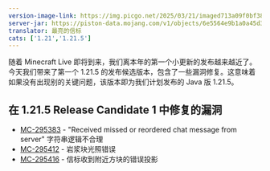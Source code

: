 ```yaml
---
version-image-link: https://img.picgo.net/2025/03/21/imaged713a09f0bf3887e.png
server-jar: https://piston-data.mojang.com/v1/objects/6e5564e9b1a0a45d3cb028d5af591cd30e53b404/server.jar
translator: 最亮的信标
cats: ['1.21','1.21.5']
---
```

随着 Minecraft Live 即将到来，我们离本年的第一个小更新的发布越来越近了。今天我们带来了第一个 1.21.5 的发布候选版本，包含了一些漏洞修复。这意味着如果没有出现别的关键问题，该版本即为我们计划发布的 Java 版 1.21.5。

## 在  1.21.5 Release Candidate 1 中修复的漏洞
* [MC-295383](https://bugs.mojang.com/browse/MC-295383) - "Received missed or reordered chat message from server" 字符串逻辑不合理
* [MC-295412](https://bugs.mojang.com/browse/MC-295412) - 岩浆块光照错误
* [MC-295416](https://bugs.mojang.com/browse/MC-295416) - 信标收到附近方块的错误投影